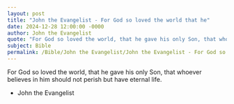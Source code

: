 ```yaml
---
layout: post
title: "John the Evangelist - For God so loved the world that he"
date: 2024-12-28 12:00:00 -0000
author: John the Evangelist
quote: "For God so loved the world, that he gave his only Son, that whoever believes in him should not perish but have eternal life."
subject: Bible
permalink: /Bible/John the Evangelist/John the Evangelist - For God so loved the world that he
---
```


For God so loved the world, that he gave his only Son, that whoever believes in him should not perish but have eternal life.

- John the Evangelist
